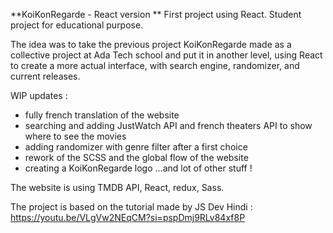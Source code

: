 **KoiKonRegarde - React version
**
First project using React. Student project for educational purpose. 

The idea was to take the previous project KoiKonRegarde made as a collective project at Ada Tech school and put it in another level, using React to create a more actual interface, with search engine, randomizer, and current releases. 

WIP updates : 
- fully french translation of the website
- searching and adding JustWatch API and french theaters API to show where to see the movies
- adding randomizer with genre filter after a first choice
- rework of the SCSS and the global flow of the website
- creating a KoiKonRegarde logo
  ...and lot of other stuff ! 

The website is using TMDB API, React, redux, Sass.

The project is based on the tutorial made by JS Dev Hindi : https://youtu.be/VLgVw2NEqCM?si=pspDmj9RLv84xf8P
